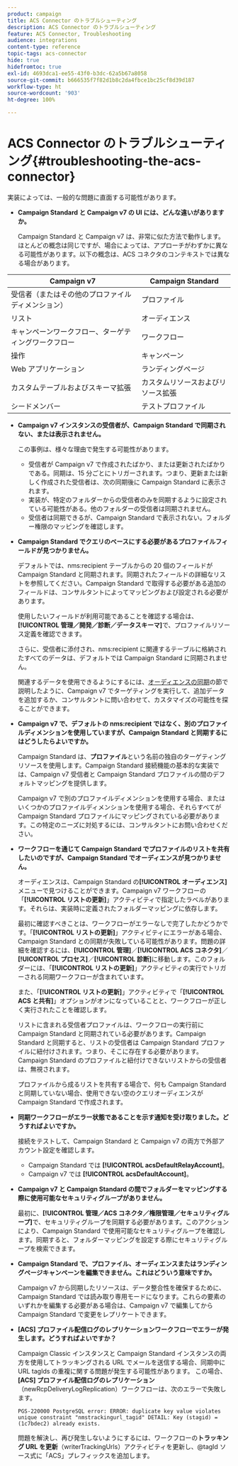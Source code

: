 ```yaml
---
product: campaign
title: ACS Connector のトラブルシューティング
description: ACS Connector のトラブルシューティング
feature: ACS Connector, Troubleshooting
audience: integrations
content-type: reference
topic-tags: acs-connector
hide: true
hidefromtoc: true
exl-id: 4693dca1-ee55-43f0-b3dc-62a5b67a8058
source-git-commit: b666535f7f82d1b8c2da4fbce1bc25cf8d39d187
workflow-type: ht
source-wordcount: '903'
ht-degree: 100%

---
```


# ACS Connector のトラブルシューティング{#troubleshooting-the-acs-connector}



実装によっては、一般的な問題に直面する可能性があります。

* **Campaign Standard と Campaign v7 の UI には、どんな違いがありますか。**

  Campaign Standard と Campaign v7 は、非常に似た方法で動作します。ほとんどの概念は同じですが、場合によっては、アプローチがわずかに異なる可能性があります。以下の概念は、ACS コネクタのコンテキストでは異なる場合があります。

<table> 
 <thead> 
  <tr> 
   <th> Campaign v7<br /> </th> 
   <th> Campaign Standard<br /> </th> 
  </tr> 
 </thead> 
 <tbody> 
  <tr> 
   <td> 受信者（またはその他のプロファイルディメンション）<br /> </td> 
   <td> プロファイル<br /> </td> 
  </tr> 
  <tr> 
   <td> リスト<br /> </td> 
   <td> オーディエンス<br /> </td> 
  </tr> 
  <tr> 
   <td> キャンペーンワークフロー、ターゲティングワークフロー<br /> </td> 
   <td> ワークフロー<br /> </td> 
  </tr> 
  <tr> 
   <td> 操作<br /> </td> 
   <td> キャンペーン<br /> </td> 
  </tr> 
  <tr> 
   <td> Web アプリケーション<br /> </td> 
   <td> ランディングページ<br /> </td> 
  </tr> 
  <tr> 
   <td> カスタムテーブルおよびスキーマ拡張<br /> </td> 
   <td> カスタムリソースおよびリソース拡張<br /> </td> 
  </tr> 
  <tr> 
   <td> シードメンバー<br /> </td> 
   <td> テストプロファイル<br /> </td> 
  </tr> 
 </tbody> 
</table>

* **Campaign v7 インスタンスの受信者が、Campaign Standard で同期されない、または表示されません。**

  この事例は、様々な理由で発生する可能性があります。

   * 受信者が Campaign v7 で作成されたばかり、または更新されたばかりである。同期は、15 分ごとにトリガーされます。つまり、更新または新しく作成された受信者は、次の同期後に Campaign Standard に表示されます。
   * 実装が、特定のフォルダーからの受信者のみを同期するように設定されている可能性がある。他のフォルダーの受信者は同期されません。
   * 受信者は同期できるが、Campaign Standard で表示されない。フォルダー権限のマッピングを確認します。

* **Campaign Standard でクエリのベースにする必要があるプロファイルフィールドが見つかりません。**

  デフォルトでは、nms:recipient テーブルからの 20 個のフィールドが Campaign Standard と同期されます。同期されたフィールドの詳細なリストを参照してください。Campaign Standard で取得する必要がある追加のフィールドは、コンサルタントによってマッピングおよび設定される必要があります。

  使用したいフィールドが利用可能であることを確認する場合は、**[!UICONTROL 管理／開発／診断／データスキーマ]**&#x200B;で、プロファイルリソース定義を確認できます。

  さらに、受信者に添付され、nms:recipient に関連するテーブルに格納されたすべてのデータは、デフォルトでは Campaign Standard に同期されません。

  関連するデータを使用できるようにするには、[オーディエンスの同期](../../integrations/using/synchronizing-audiences.md)の節で説明したように、Campaign v7 でターゲティングを実行して、追加データを追加するか、コンサルタントに問い合わせて、カスタマイズの可能性を探ることができます。

* **Campaign v7 で、デフォルトの nms:recipient ではなく、別のプロファイルディメンションを使用していますが、Campaign Standard と同期するにはどうしたらよいですか。**

  Campaign Standard は、**プロファイル**&#x200B;という名前の独自のターゲティングリソースを使用します。Campaign Standard 接続機能の基本的な実装では、Campaign v7 受信者と Campaign Standard プロファイルの間のデフォルトマッピングを提供します。

  Campaign v7 で別のプロファイルディメンションを使用する場合、またはいくつかのプロファイルディメンションを使用する場合、それらすべてが Campaign Standard プロファイルにマッピングされている必要があります。この特定のニーズに対処するには、コンサルタントにお問い合わせください。

* **ワークフローを通じて Campaign Standard でプロファイルのリストを共有したいのですが、Campaign Standard でオーディエンスが見つかりません。**

  オーディエンスは、Campaign Standard の&#x200B;**[!UICONTROL オーディエンス]**&#x200B;メニューで見つけることができます。Campaign v7 ワークフローの「**[!UICONTROL リストの更新]**」アクティビティで指定したラベルがあります。それらは、実装時に定義されたフォルダーマッピングに依存します。

  最初に確認すべきことは、ワークフローがエラーなしで完了したかどうかです。「**[!UICONTROL リストの更新]**」アクティビティにエラーがある場合、Campaign Standard との同期が失敗している可能性があります。問題の詳細を確認するには、**[!UICONTROL 管理]**／**[!UICONTROL ACS コネクタ]**／**[!UICONTROL プロセス]**／**[!UICONTROL 診断]**&#x200B;に移動します。このフォルダーには、「**[!UICONTROL リストの更新]**」アクティビティの実行でトリガーされる同期ワークフローが含まれています。

  また、「**[!UICONTROL リストの更新]**」アクティビティで「**[!UICONTROL ACS と共有]**」オプションがオンになっていることと、ワークフローが正しく実行されたことを確認します。

  リストに含まれる受信者プロファイルは、ワークフローの実行前に Campaign Standard と同期されている必要があります。Campaign Standard と同期すると、リストの受信者は Campaign Standard プロファイルに紐付けされます。つまり、そこに存在する必要があります。Campaign Standard のプロファイルと紐付けできないリストからの受信者は、無視されます。

  プロファイルから成るリストを共有する場合で、何も Campaign Standard と同期していない場合、使用できない空のクエリオーディエンスが Campaign Standard で作成されます。

* **同期ワークフローがエラー状態であることを示す通知を受け取りました。どうすればよいですか。**

  接続をテストして、Campaign Standard と Campaign v7 の両方で外部アカウント設定を確認します。

   * Campaign Standard では **[!UICONTROL acsDefaultRelayAccount]**。
   * Campaign v7 では **[!UICONTROL acsDefaultAccount]**。

* **Campaign v7 と Campaign Standard の間でフォルダーをマッピングする際に使用可能なセキュリティグループがありません。**

  最初に、**[!UICONTROL 管理／ACS コネクタ／権限管理／セキュリティグループ]**&#x200B;で、セキュリティグループを同期する必要があります。このアクションにより、Campaign Standard で使用可能なセキュリティグループを確認します。同期すると、フォルダーマッピングを設定する際にセキュリティグループを検索できます。

* **Campaign Standard で、プロファイル、オーディエンスまたはランディングページキャンペーンを編集できません。これはどういう意味ですか。**

  Campaign v7 から同期したリソースは、データ整合性を確保するために、Campaign Standard では読み取り専用モードになります。これらの要素のいずれかを編集する必要がある場合は、Campaign v7 で編集してから Campaign Standard で変更をレプリケートできます。

* **[ACS] プロファイル配信ログのレプリケーションワークフローでエラーが発生します。どうすればよいですか？**

  Campaign Classic インスタンスと Campaign Standard インスタンスの両方を使用してトラッキングされる URL でメールを送信する場合、同期中に URL tagIds の重複に関する問題が発生する可能性があります。 この場合、**[ACS] プロファイル配信ログのレプリケーション**（newRcpDeliveryLogReplication）ワークフローは、次のエラーで失敗します。

  ```PGS-220000 PostgreSQL error: ERROR: duplicate key value violates unique constraint "nmstrackingurl_tagid" DETAIL: Key (stagid) = (1c7bdec2) already exists.```

  問題を解決し、再び発生しないようにするには、ワークフローの&#x200B;**トラッキング URL を更新**（writerTrackingUrls）アクティビティを更新し、@tagId ソース式に「ACS」プレフィックスを追加します。

